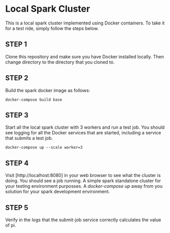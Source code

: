 # Local Spark Cluster

This is a local spark cluster implemented using Docker containers.  To take it for a test ride, simply follow the steps below.

## STEP 1

Clone this repository and make sure you have Docker installed locally.  Then change directory to the directory that you cloned to.

## STEP 2

Build the spark docker image as follows:

```
docker-compose build base
```

## STEP 3

Start all the local spark cluster with 3 workers and run a test job.  You should see logging for all the Docker services that are started, including a service that submits a test job.

```
docker-compose up --scale worker=3
```

## STEP 4

Visit [http://localhost:8080] in your web browser to see what the cluster is doing.  You should see a job running.
A simple spark standalone cluster for your testing environment purposses. A *docker-compose up* away from you solution for your spark development environment.

## STEP 5

Verify in the logs that the submit-job service correctly calculates the value of pi.

